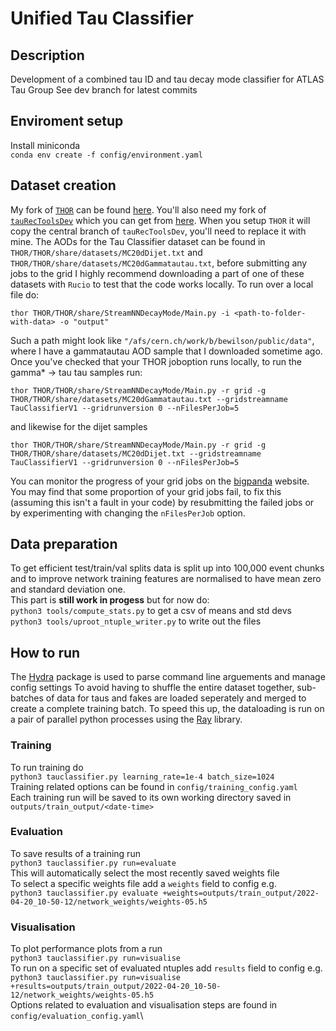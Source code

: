 # Unified Tau Classifier
## Description
Development of a combined tau ID and tau decay mode classifier for ATLAS Tau Group
See dev branch for latest commits

## Enviroment setup
Install miniconda\
  `conda env create -f config/environment.yaml`

## Dataset creation
My fork of [`THOR`](https://gitlab.cern.ch/atlas-perf-tau/THOR) can be found [here](https://gitlab.cern.ch/atlas-perf-tau/THOR). 
You'll also need my fork of [`tauRecToolsDev`](https://gitlab.cern.ch/atlas-perf-tau/tauRecToolsDev) which you can get from [here](https://gitlab.cern.ch/atlas-perf-tau/tauRecToolsDev). When you setup `THOR` it will copy the central branch of `tauRecToolsDev`, you'll need to replace it with mine.
The AODs for the Tau Classifier dataset can be found in `THOR/THOR/share/datasets/MC20dDijet.txt` and `THOR/THOR/share/datasets/MC20dGammatautau.txt`, before submitting any jobs to the grid I highly recommend downloading a part of one of these datasets with `Rucio` to test that the code works locally.
To run over a local file do:
```
thor THOR/THOR/share/StreamNNDecayMode/Main.py -i <path-to-folder-with-data> -o "output"
```
Such a path might look like `"/afs/cern.ch/work/b/bewilson/public/data"`, where I have a gammatautau AOD sample that I downloaded sometime ago.
Once you've checked that your THOR joboption runs locally, to run the gamma* -> tau tau samples run:
```
thor THOR/THOR/share/StreamNNDecayMode/Main.py -r grid -g THOR/THOR/share/datasets/MC20dGammatautau.txt --gridstreamname TauClassifierV1 --gridrunversion 0 --nFilesPerJob=5
```
and likewise for the dijet samples
```
thor THOR/THOR/share/StreamNNDecayMode/Main.py -r grid -g THOR/THOR/share/datasets/MC20dDijet.txt --gridstreamname TauClassifierV1 --gridrunversion 0 --nFilesPerJob=5
```
You can monitor the progress of your grid jobs on the [bigpanda](https://bigpanda.cern.ch/user/) website. You may find that some proportion of your grid jobs fail, to fix this (assuming this isn't a fault in your code) by resubmitting the failed jobs or by experimenting with changing the `nFilesPerJob` option.

## Data preparation
To get efficient test/train/val splits data is split up into 100,000 event chunks and to improve network training features are normalised to have mean zero and standard deviation one.\
This part is **still work in progess** but for now do:\
`python3 tools/compute_stats.py` to get a csv of means and std devs\
`python3 tools/uproot_ntuple_writer.py` to write out the files

## How to run
The [Hydra](https://hydra.cc/) package is used to parse command line arguements and manage config settings
To avoid having to shuffle the entire dataset together, sub-batches of data for taus and fakes are loaded seperately and merged to create a complete training batch. To speed this up, the dataloading is run on a pair of parallel python processes using the [Ray](https://www.ray.io/) library.
### Training
To run training do\
`python3 tauclassifier.py learning_rate=1e-4 batch_size=1024`\
Training related options can be found in `config/training_config.yaml`\
Each training run will be saved to its own working directory saved in `outputs/train_output/<date-time>`

### Evaluation
To save results of a training run\
`python3 tauclassifier.py run=evaluate`\
This will automatically select the most recently saved weights file\
To select a specific weights file add a `weights` field to config e.g.\
`python3 tauclassifier.py evaluate +weights=outputs/train_output/2022-04-20_10-50-12/network_weights/weights-05.h5`

### Visualisation
To plot performance plots from a run \
`python3 tauclassifier.py run=visualise`\
To run on a specific set of evaluated ntuples add `results` field to config e.g.\
`python3 tauclassifier.py run=visualise +results=outputs/train_output/2022-04-20_10-50-12/network_weights/weights-05.h5`\
Options related to evaluation and visualisation steps are found in `config/evaluation_config.yaml`\
